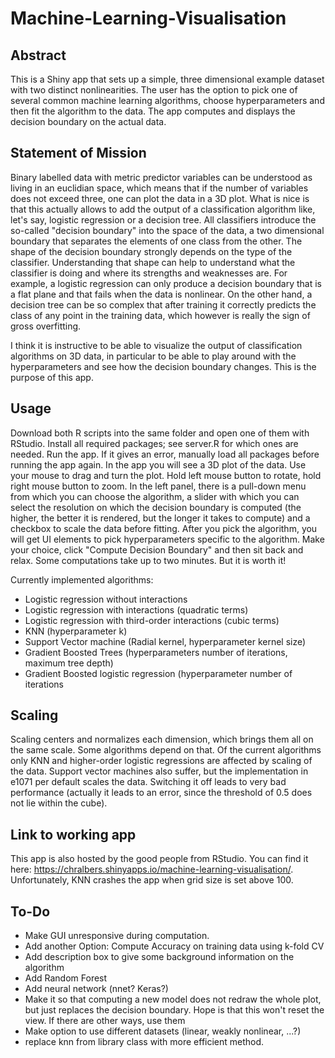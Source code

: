 # Machine-Learning-Visualisation

## Abstract

This is a Shiny app that sets up a simple, three dimensional example dataset with two distinct nonlinearities. The user has the option to pick one of several common machine learning algorithms, choose hyperparameters and then fit the algorithm to the data. The app computes and displays the decision boundary on the actual data.

## Statement of Mission

Binary labelled data with metric predictor variables can be understood as living in an euclidian space, which means that if the number of variables does not exceed three, one can plot the data in a 3D plot. What is nice is that this actually allows to add the output of a classification algorithm like, let's say, logistic regression or a decision tree. All classifiers introduce the so-called "decision boundary" into the space of the data, a two dimensional boundary that separates the elements of one class from the other. The shape of the decision boundary strongly depends on the type of the classifier. Understanding that shape can help to understand what the classifier is doing and where its strengths and weaknesses are. For example, a logistic regression can only produce a decision boundary that is a flat plane and that fails when the data is nonlinear. On the other hand, a decision tree can be so complex that after training it correctly predicts the class of any point in the training data, which however is really the sign of gross overfitting.

I think it is instructive to be able to visualize the output of classification algorithms on 3D data, in particular to be able to play around with the hyperparameters and see how the decision boundary changes. This is the purpose of this app.

## Usage

Download both R scripts into the same folder and open one of them with RStudio. Install all required packages; see server.R for which ones are needed. Run the app. If it gives an error, manually load all packages before running the app again. In the app you will see a 3D plot of the data. Use your mouse to drag and turn the plot. Hold left mouse button to rotate, hold right mouse button to zoom. In the left panel, there is a pull-down menu from which you can choose the algorithm, a slider with which you can select the resolution on which the decision boundary is computed (the higher, the better it is rendered, but the longer it takes to compute) and a checkbox to scale the data before fitting. After you pick the algorithm, you will get UI elements to pick hyperparameters specific to the algorithm. Make your choice, click "Compute Decision Boundary" and then sit back and relax. Some computations take up to two minutes. But it is worth it!

Currently implemented algorithms:
- Logistic regression without interactions
- Logistic regression with interactions (quadratic terms)
- Logistic regression with third-order interactions (cubic terms)
- KNN (hyperparameter k)
- Support Vector machine (Radial kernel, hyperparameter kernel size)
- Gradient Boosted Trees (hyperparameters number of iterations, maximum tree depth)
- Gradient Boosted logistic regression (hyperparameter number of iterations

## Scaling

Scaling centers and normalizes each dimension, which brings them all on the same scale. Some algorithms depend on that. Of the current algorithms only KNN and higher-order logistic regressions are affected by scaling of the data. Support vector machines also suffer, but the implementation in e1071 per default scales the data. Switching it off leads to very bad performance (actually it leads to an error, since the threshold of 0.5 does not lie within the cube).

## Link to working app 

This app is also hosted by the good people from RStudio. You can find it here: https://chralbers.shinyapps.io/machine-learning-visualisation/. Unfortunately, KNN crashes the app when grid size is set above 100.

## To-Do

- Make GUI unresponsive during computation.
- Add another Option: Compute Accuracy on training data using k-fold CV
- Add description box to give some background information on the algorithm
- Add Random Forest
- Add neural network (nnet? Keras?)
- Make it so that computing a new model does not redraw the whole plot, but just replaces the decision boundary. Hope is that this won't reset the view. If there are other ways, use them
- Make option to use different datasets (linear, weakly nonlinear, ...?)
- replace knn from library class with more efficient method.





